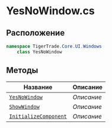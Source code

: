 
# YesNoWindow.cs
## Расположение
```csharp
namespace TigerTrade.Core.UI.Windows  
    class YesNoWindow
```

## Методы
| Название | Описание |
| --- | --- |
| [`YesNoWindow`](./Методы/YesNoWindow.md) | *Описание* |
| [`ShowWindow`](./Методы/ShowWindow.md) | *Описание* |
| [`InitializeComponent`](./Методы/InitializeComponent.md) | *Описание* |
